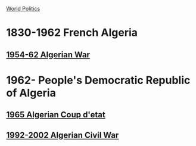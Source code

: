 [World Politics](../World%20Politics)
# 1830-1962 French Algeria
## [1954-62 Algerian War](1954-62%20Algerian%20War)

# 1962- People's Democratic Republic of Algeria
## [1965 Algerian Coup d'etat](1965%20Algerian%20Coup%20d'etat)
## [1992-2002 Algerian Civil War](1992-2002%20Algerian%20Civil%20War)
